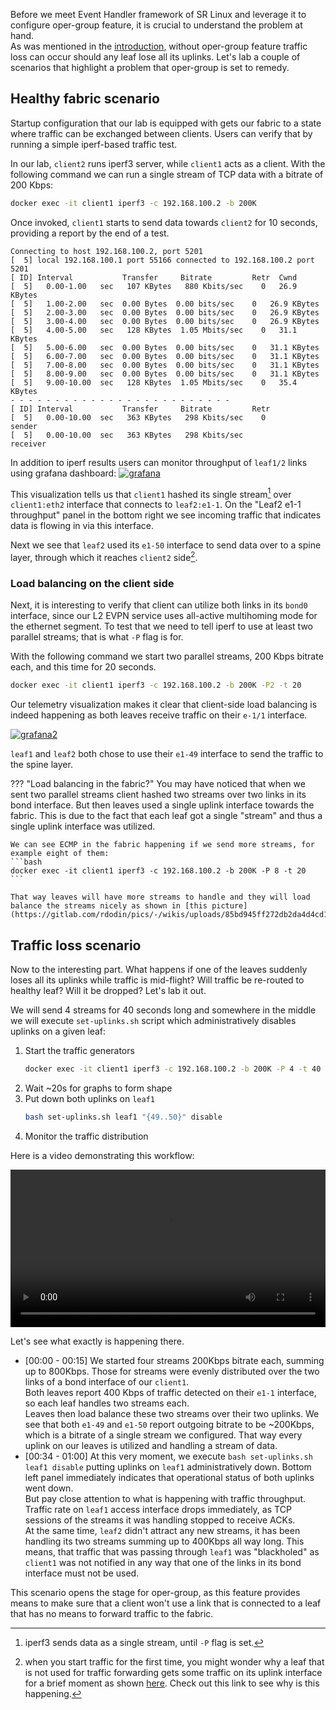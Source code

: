 Before we meet Event Handler framework of SR Linux and leverage it to configure oper-group feature, it is crucial to understand the problem at hand.  
As was mentioned in the [introduction](oper-group-intro.md), without oper-group feature traffic loss can occur should any leaf lose all its uplinks. Let's lab a couple of scenarios that highlight a problem that oper-group is set to remedy.

## Healthy fabric scenario
Startup configuration that our lab is equipped with gets our fabric to a state where traffic can be exchanged between clients. Users can verify that by running a simple iperf-based traffic test.

In our lab, `client2` runs iperf3 server, while `client1` acts as a client. With the following command we can run a single stream of TCP data with a bitrate of 200 Kbps:

```bash
docker exec -it client1 iperf3 -c 192.168.100.2 -b 200K
```

Once invoked, `client1` starts to send data towards `client2` for 10 seconds, providing a report by the end of a test.

```
Connecting to host 192.168.100.2, port 5201
[  5] local 192.168.100.1 port 55166 connected to 192.168.100.2 port 5201
[ ID] Interval           Transfer     Bitrate         Retr  Cwnd
[  5]   0.00-1.00   sec   107 KBytes   880 Kbits/sec    0   26.9 KBytes       
[  5]   1.00-2.00   sec  0.00 Bytes  0.00 bits/sec    0   26.9 KBytes       
[  5]   2.00-3.00   sec  0.00 Bytes  0.00 bits/sec    0   26.9 KBytes       
[  5]   3.00-4.00   sec  0.00 Bytes  0.00 bits/sec    0   26.9 KBytes       
[  5]   4.00-5.00   sec   128 KBytes  1.05 Mbits/sec    0   31.1 KBytes       
[  5]   5.00-6.00   sec  0.00 Bytes  0.00 bits/sec    0   31.1 KBytes       
[  5]   6.00-7.00   sec  0.00 Bytes  0.00 bits/sec    0   31.1 KBytes       
[  5]   7.00-8.00   sec  0.00 Bytes  0.00 bits/sec    0   31.1 KBytes       
[  5]   8.00-9.00   sec  0.00 Bytes  0.00 bits/sec    0   31.1 KBytes       
[  5]   9.00-10.00  sec   128 KBytes  1.05 Mbits/sec    0   35.4 KBytes       
- - - - - - - - - - - - - - - - - - - - - - - - -
[ ID] Interval           Transfer     Bitrate         Retr
[  5]   0.00-10.00  sec   363 KBytes   298 Kbits/sec    0             sender
[  5]   0.00-10.00  sec   363 KBytes   298 Kbits/sec                  receiver
```
In addition to iperf results users can monitor throughput of `leaf1/2` links using grafana dashboard:
[![grafana](https://gitlab.com/rdodin/pics/-/wikis/uploads/99b290ba11971cc683f221655336ff23/image.png)](https://gitlab.com/rdodin/pics/-/wikis/uploads/99b290ba11971cc683f221655336ff23/image.png)

This visualization tells us that `client1` hashed its single stream[^1] over `client1:eth2` interface that connects to `leaf2:e1-1`. On the "Leaf2 e1-1 throughput" panel in the bottom right we see incoming traffic that indicates data is flowing in via this interface.

Next we see that `leaf2` used its `e1-50` interface to send data over to a spine layer, through which it reaches `client2` side[^2].

### Load balancing on the client side
Next, it is interesting to verify that client can utilize both links in its `bond0` interface, since our L2 EVPN service uses all-active multihoming mode for the ethernet segment. To test that we need to tell iperf to use at least two parallel streams; that is what `-P` flag is for.

With the following command we start two parallel streams, 200 Kbps bitrate each, and this time for 20 seconds.

```bash
docker exec -it client1 iperf3 -c 192.168.100.2 -b 200K -P2 -t 20
```

Our telemetry visualization makes it clear that client-side load balancing is indeed happening as both leaves receive traffic on their `e-1/1` interface.

[![grafana2](https://gitlab.com/rdodin/pics/-/wikis/uploads/eed681981d493d69c3a0b28c9bbeb778/image.png)](https://gitlab.com/rdodin/pics/-/wikis/uploads/eed681981d493d69c3a0b28c9bbeb778/image.png)

`leaf1` and `leaf2` both chose to use their `e1-49` interface to send the traffic to the spine layer.

??? "Load balancing in the fabric?"
    You may have noticed that when we sent two parallel streams client hashed two streams over two links in its bond interface. But then leaves used a single uplink interface towards the fabric. This is due to the fact that each leaf got a single "stream" and thus a single uplink interface was utilized.

    We can see ECMP in the fabric happening if we send more streams, for example eight of them:
    ```bash
    docker exec -it client1 iperf3 -c 192.168.100.2 -b 200K -P 8 -t 20
    ```

    That way leaves will have more streams to handle and they will load balance the streams nicely as shown in [this picture](https://gitlab.com/rdodin/pics/-/wikis/uploads/85bd945ff272db2da4d4cd1132c47803/image.png).

## Traffic loss scenario
Now to the interesting part. What happens if one of the leaves suddenly loses all its uplinks while traffic is mid-flight? Will traffic be re-routed to healthy leaf? Will it be dropped? Let's lab it out.

We will send 4 streams for 40 seconds long and somewhere in the middle we will execute `set-uplinks.sh` script which administratively disables uplinks on a given leaf:

1. Start the traffic generators
    ```bash
    docker exec -it client1 iperf3 -c 192.168.100.2 -b 200K -P 4 -t 40
    ```
2. Wait ~20s for graphs to form shape
3. Put down both uplinks on `leaf1`
    ```bash
    bash set-uplinks.sh leaf1 "{49..50}" disable
    ```
4. Monitor the traffic distribution

Here is a video demonstrating this workflow:

<video width="100%" controls><source src="https://gitlab.com/rdodin/pics/-/wikis/uploads/140a5861e85014aa329804e8cecdb6c8/2022-05-06_14-54-41.mp4" type="video/mp4"></video>

Let's see what exactly is happening there. 

* [00:00 - 00:15] We started four streams 200Kbps bitrate each, summing up to 800Kbps. Those for streams were evenly distributed over the two links of a bond interface of our `client1`.  
    Both leaves report 400 Kbps of traffic detected on their `e1-1` interface, so each leaf handles two streams each.  
    Leaves then load balance these two streams over their two uplinks. We see that both `e1-49` and `e1-50` report outgoing bitrate to be ~200Kbps, which is a bitrate of a single stream we configured. That way every uplink on our leaves is utilized and handling a stream of data.
* [00:34 - 01:00] At this very moment, we execute `bash set-uplinks.sh leaf1 disable` putting uplinks on `leaf1` administratively down. Bottom left panel immediately indicates that operational status of both uplinks went down.  
    But pay close attention to what is happening with traffic throughput. Traffic rate on `leaf1` access interface drops immediately, as TCP sessions of the streams it was handling stopped to receive ACKs.  
    At the same time, `leaf2` didn't attract any new streams, it has been handling its two streams summing up to 400Kbps all way long. This means, that traffic that was passing through `leaf1` was "blackholed" as `client1` was not notified in any way that one of the links in its bond interface must not be used.

This scenario opens the stage for oper-group, as this feature provides means to make sure that a client won't use a link that is connected to a leaf that has no means to forward traffic to the fabric.

[^1]: iperf3 sends data as a single stream, until `-P` flag is set.
[^2]: when you start traffic for the first time, you might wonder why a leaf that is not used for traffic forwarding gets some traffic on its uplink interface for a brief moment as shown [here](https://twitter.com/ntdvps/status/1522265449265864706). Check out this link to see why is this happening.